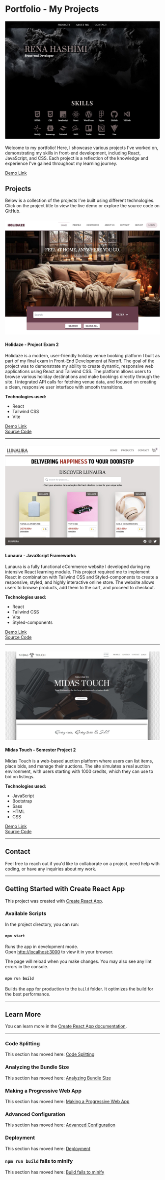 # Portfolio - My Projects

### ![Portfolio Image](public/Portfolio2.jpg)

Welcome to my portfolio! Here, I showcase various projects I've worked on, demonstrating my skills in front-end development, including React, JavaScript, and CSS. Each project is a reflection of the knowledge and experience I've gained throughout my learning journey.

[Demo Link](https://holidaze-pe2-rh.netlify.app/)

## Projects

Below is a collection of the projects I’ve built using different technologies. Click on the project title to view the live demo or explore the source code on GitHub.

### ![Portfolio Image](public/Holidaze.jpg)

#### Holidaze - Project Exam 2

Holidaze is a modern, user-friendly holiday venue booking platform I built as part of my final exam in Front-End Development at Noroff. The goal of the project was to demonstrate my ability to create dynamic, responsive web applications using React and Tailwind CSS. The platform allows users to browse various holiday destinations and make bookings directly through the site. I integrated API calls for fetching venue data, and focused on creating a clean, responsive user interface with smooth transitions.

**Technologies used:**

- React
- Tailwind CSS
- Vite

[Demo Link](https://holidaze-pe2-rh.netlify.app/)  
[Source Code](https://github.com/renahashimi/holidaze-pe2.git)

---

### ![Portfolio Image](public/Lunaura.jpg)

#### Lunaura - JavaScript Frameworks

Lunaura is a fully functional eCommerce website I developed during my intensive React learning module. This project required me to implement React in combination with Tailwind CSS and Styled-components to create a responsive, styled, and highly interactive online store. The website allows users to browse products, add them to the cart, and proceed to checkout.

**Technologies used:**

- React
- Tailwind CSS
- Vite
- Styled-components

[Demo Link](https://lunaura-rh-reactapp.netlify.app)  
[Source Code](https://github.com/renahashimi/fed-frameworks-ca.git)

---

### ![Portfolio Image](public/MidasTouch.jpeg)

#### Midas Touch - Semester Project 2

Midas Touch is a web-based auction platform where users can list items, place bids, and manage their auctions. The site simulates a real auction environment, with users starting with 1000 credits, which they can use to bid on listings.

**Technologies used:**

- JavaScript
- Bootstrap
- Sass
- HTML
- CSS

[Demo Link](https://midastouch-rh-sp2.netlify.app/)  
[Source Code](https://github.com/renahashimi/SemesterProject2.git)

---

## Contact

Feel free to reach out if you'd like to collaborate on a project, need help with coding, or have any inquiries about my work.

---

## Getting Started with Create React App

This project was created with [Create React App](https://github.com/facebook/create-react-app).

### Available Scripts

In the project directory, you can run:

#### `npm start`

Runs the app in development mode.  
Open [http://localhost:3000](http://localhost:3000) to view it in your browser.

The page will reload when you make changes. You may also see any lint errors in the console.

#### `npm run build`

Builds the app for production to the `build` folder. It optimizes the build for the best performance.

---

## Learn More

You can learn more in the [Create React App documentation](https://facebook.github.io/create-react-app/docs/getting-started).

---

### Code Splitting

This section has moved here: [Code Splitting](https://facebook.github.io/create-react-app/docs/code-splitting)

### Analyzing the Bundle Size

This section has moved here: [Analyzing Bundle Size](https://facebook.github.io/create-react-app/docs/analyzing-the-bundle-size)

### Making a Progressive Web App

This section has moved here: [Making a Progressive Web App](https://facebook.github.io/create-react-app/docs/making-a-progressive-web-app)

### Advanced Configuration

This section has moved here: [Advanced Configuration](https://facebook.github.io/create-react-app/docs/advanced-configuration)

### Deployment

This section has moved here: [Deployment](https://facebook.github.io/create-react-app/docs/deployment)

### `npm run build` fails to minify

This section has moved here: [Build fails to minify](https://facebook.github.io/create-react-app/docs/troubleshooting#npm-run-build-fails-to-minify)
